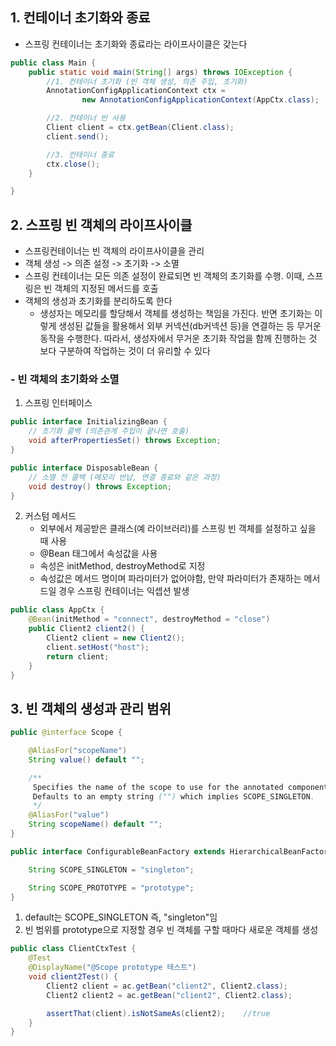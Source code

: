 ## 1. 컨테이너 초기화와 종료
- 스프링 컨테이너는 초기화와 종료라는 라이프사이클은 갖는다

```java
public class Main {
	public static void main(String[] args) throws IOException {
		//1. 컨테이너 초기화 (빈 객체 생성, 의존 주입, 초기화)
        AnnotationConfigApplicationContext ctx =
				new AnnotationConfigApplicationContext(AppCtx.class);

        //2. 컨테이너 빈 사용
		Client client = ctx.getBean(Client.class);
		client.send();

        //3. 컨테이너 종료
		ctx.close();
	}

}
```

## 2. 스프링 빈 객체의 라이프사이클

- 스프링컨테이너는 빈 객체의 라이프사이클을 관리
- 객체 생성 -> 의존 설정 -> 초기화 -> 소멸
- 스프링 컨테이너는 모든 의존 설정이 완료되면 빈 객체의 초기화를 수행. 이때, 스프링은 빈 객체의 지정된 메서드를 호출
- 객체의 생성과 초기화를 분리하도록 한다
    - 생성자는 메모리를 할당해서 객체를 생성하는 책임을 가진다. 반면 초기화는
      이렇게 생성된 값들을 활용해서 외부 커넥션(db커넥션 등)을 연결하는 등 무거운 동작을 수행한다. 따라서, 생성자에서 무거운 초기화 작업을 함께 진행하는 것 보다 구분하여 작업하는 것이 더 유리할 수 있다


### - 빈 객체의 초기화와 소멸

1) 스프링 인터페이스
```java
public interface InitializingBean {
	// 초기화 콜백 (의존관계 주입이 끝나면 호출)
	void afterPropertiesSet() throws Exception;
}

public interface DisposableBean {
	// 소멸 전 콜백 (메모리 반납, 연결 종료와 같은 과정)
	void destroy() throws Exception;
}
```

2) 커스텀 메서드
    - 외부에서 제공받은 클래스(예 라이브러리)를 스프링 빈 객체를 설정하고 싶을 때 사용
    - @Bean 태그에서 속성값을 사용
    - 속성은 initMethod, destroyMethod로 지정
    - 속성값은 메서드 명이며 파라미터가 없어야함, 만약 파라미터가 존재하는 메서드일 경우 스프링 컨테이너는 익셉션 발생

```java
public class AppCtx {
    @Bean(initMethod = "connect", destroyMethod = "close")
    public Client2 client2() {
        Client2 client = new Client2();
        client.setHost("host");
        return client;
    }
}
```

## 3. 빈 객체의 생성과 관리 범위

```java
public @interface Scope {

    @AliasFor("scopeName")
    String value() default "";

    /**
     Specifies the name of the scope to use for the annotated component/bean.
     Defaults to an empty string ("") which implies SCOPE_SINGLETON.
     */
    @AliasFor("value")
    String scopeName() default "";
}

public interface ConfigurableBeanFactory extends HierarchicalBeanFactory, SingletonBeanRegistry {

    String SCOPE_SINGLETON = "singleton";

    String SCOPE_PROTOTYPE = "prototype";
}
```

1) default는 SCOPE_SINGLETON 즉, "singleton"임
2) 빈 범위를 prototype으로 지정할 경우 빈 객체를 구할 때마다 새로운 객체를 생성
```java
public class ClientCtxTest {
    @Test
    @DisplayName("@Scope prototype 테스트")
    void client2Test() {
        Client2 client = ac.getBean("client2", Client2.class);
        Client2 client2 = ac.getBean("client2", Client2.class);

        assertThat(client).isNotSameAs(client2);    //true
    }
}
```